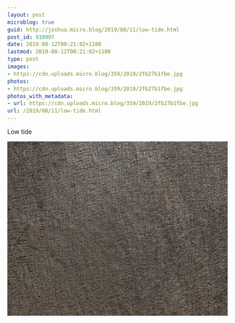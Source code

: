 ```yaml
---
layout: post
microblog: true
guid: http://joshua.micro.blog/2019/08/11/low-tide.html
post_id: 918997
date: 2019-08-12T00:21:02+1100
lastmod: 2019-08-12T00:21:02+1100
type: post
images:
- https://cdn.uploads.micro.blog/359/2019/2fb27b1fbe.jpg
photos:
- https://cdn.uploads.micro.blog/359/2019/2fb27b1fbe.jpg
photos_with_metadata:
- url: https://cdn.uploads.micro.blog/359/2019/2fb27b1fbe.jpg
url: /2019/08/11/low-tide.html
---
```

Low tide

<img src="uploads/2019/2fb27b1fbe.jpg" width="600" height="398" alt="" />
